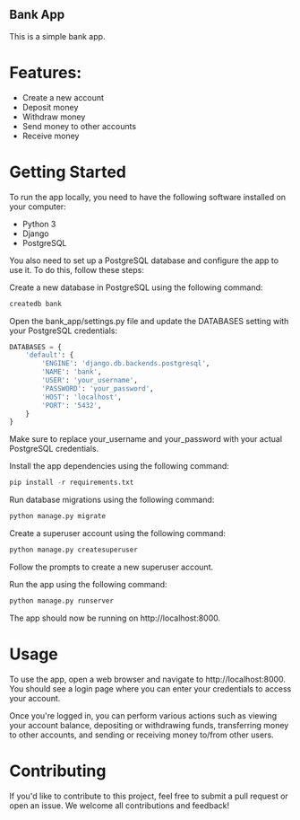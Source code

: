 ## Bank App
This is a simple bank app.

# Features:

- Create a new account
- Deposit money
- Withdraw money
- Send money to other accounts
- Receive money

# Getting Started

To run the app locally, you need to have the following software installed on your computer:

- Python 3
- Django
- PostgreSQL

You also need to set up a PostgreSQL database and configure the app to use it. To do this, follow these steps:

Create a new database in PostgreSQL using the following command:

```python
createdb bank
```
Open the bank_app/settings.py file and update the DATABASES setting with your PostgreSQL credentials:

```python
DATABASES = {
    'default': {
        'ENGINE': 'django.db.backends.postgresql',
        'NAME': 'bank',
        'USER': 'your_username',
        'PASSWORD': 'your_password',
        'HOST': 'localhost',
        'PORT': '5432',
    }
}
```
Make sure to replace your_username and your_password with your actual PostgreSQL credentials.

Install the app dependencies using the following command:

```python
pip install -r requirements.txt
```
Run database migrations using the following command:

```python
python manage.py migrate
```
Create a superuser account using the following command:

```python
python manage.py createsuperuser
```
Follow the prompts to create a new superuser account.

Run the app using the following command:

```python
python manage.py runserver
```
The app should now be running on http://localhost:8000.

# Usage

To use the app, open a web browser and navigate to http://localhost:8000. You should see a login page where you can enter your credentials to access your account.

Once you're logged in, you can perform various actions such as viewing your account balance, depositing or withdrawing funds, transferring money to other accounts, and sending or receiving money to/from other users.

# Contributing
If you'd like to contribute to this project, feel free to submit a pull request or open an issue. We welcome all contributions and feedback!


